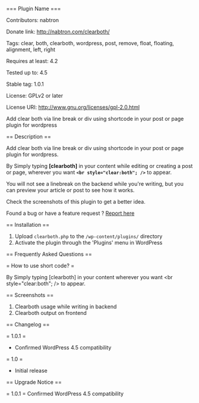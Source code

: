 === Plugin Name ===

Contributors: nabtron
 
Donate link: http://nabtron.com/clearboth/

Tags: clear, both, clearboth, wordpress, post, remove, float, floating, alignment, left, right

Requires at least: 4.2

Tested up to: 4.5

Stable tag: 1.0.1

License: GPLv2 or later

License URI: http://www.gnu.org/licenses/gpl-2.0.html

Add clear both via line break or div using shortcode in your post or page plugin for wordpress

== Description ==

Add clear both via line break or div using shortcode in your post or page plugin for wordpress.

By Simply typing <strong>[clearboth]</strong> in your content while editing or creating a post or page, wherever you want <strong><code>&lt;br style="clear:both"; /&gt;</code></strong> to appear.

You will not see a linebreak on the backend while you're writing, but you can preview your article or post to see how it works. 

Check the screenshots of this plugin to get a better idea.

Found a bug or have a feature request ? <a href="http://nabtron.com/clearboth/">Report here</a>

== Installation ==

1. Upload `clearboth.php` to the `/wp-content/plugins/` directory
2. Activate the plugin through the 'Plugins' menu in WordPress

== Frequently Asked Questions ==

= How to use short code? =

By Simply typing [clearboth] in your content wherever you want <br style="clear:both"; /> to appear.

== Screenshots ==

1. Clearboth usage while writing in backend
2. Clearboth output on frontend

== Changelog ==

= 1.0.1 =
* Confirmed WordPress 4.5 compatibility

= 1.0 =
* Initial release

== Upgrade Notice ==

= 1.0.1 =
Confirmed WordPress 4.5 compatibility
